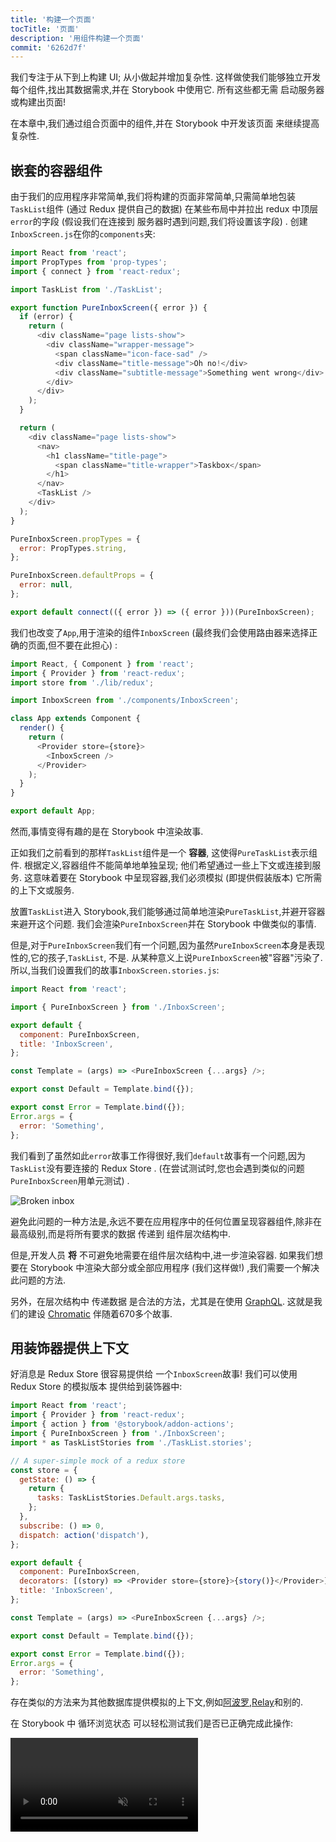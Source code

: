 ```yaml
---
title: '构建一个页面'
tocTitle: '页面'
description: '用组件构建一个页面'
commit: '6262d7f'
---
```


我们专注于从下到上构建 UI; 从小做起并增加复杂性. 这样做使我们能够独立开发每个组件,找出其数据需求,并在 Storybook 中使用它. 所有这些都无需 启动服务器或构建出页面!

在本章中,我们通过组合页面中的组件,并在 Storybook 中开发该页面 来继续提高复杂性.

## 嵌套的容器组件

由于我们的应用程序非常简单,我们将构建的页面非常简单,只需简单地包装`TaskList`组件 (通过 Redux 提供自己的数据) 在某些布局中并拉出 redux 中顶层`error`的字段 (假设我们在连接到 服务器时遇到问题,我们将设置该字段) . 创建`InboxScreen.js`在你的`components`夹:

```js:title=src/components/InboxScreen.js
import React from 'react';
import PropTypes from 'prop-types';
import { connect } from 'react-redux';

import TaskList from './TaskList';

export function PureInboxScreen({ error }) {
  if (error) {
    return (
      <div className="page lists-show">
        <div className="wrapper-message">
          <span className="icon-face-sad" />
          <div className="title-message">Oh no!</div>
          <div className="subtitle-message">Something went wrong</div>
        </div>
      </div>
    );
  }

  return (
    <div className="page lists-show">
      <nav>
        <h1 className="title-page">
          <span className="title-wrapper">Taskbox</span>
        </h1>
      </nav>
      <TaskList />
    </div>
  );
}

PureInboxScreen.propTypes = {
  error: PropTypes.string,
};

PureInboxScreen.defaultProps = {
  error: null,
};

export default connect(({ error }) => ({ error }))(PureInboxScreen);
```

我们也改变了`App`,用于渲染的组件`InboxScreen` (最终我们会使用路由器来选择正确的页面,但不要在此担心) :

```js:title=src/App.js
import React, { Component } from 'react';
import { Provider } from 'react-redux';
import store from './lib/redux';

import InboxScreen from './components/InboxScreen';

class App extends Component {
  render() {
    return (
      <Provider store={store}>
        <InboxScreen />
      </Provider>
    );
  }
}

export default App;
```

然而,事情变得有趣的是在 Storybook 中渲染故事.

正如我们之前看到的那样`TaskList`组件是一个 **容器**, 这使得`PureTaskList`表示组件. 根据定义,容器组件不能简单地单独呈现; 他们希望通过一些上下文或连接到服务. 这意味着要在 Storybook 中呈现容器,我们必须模拟 (即提供假装版本) 它所需的上下文或服务.

放置`TaskList`进入 Storybook,我们能够通过简单地渲染`PureTaskList`,并避开容器来避开这个问题. 我们会渲染`PureInboxScreen`并在 Storybook 中做类似的事情.

但是,对于`PureInboxScreen`我们有一个问题,因为虽然`PureInboxScreen`本身是表现性的,它的孩子,`TaskList`, 不是. 从某种意义上说`PureInboxScreen`被"容器"污染了. 所以,当我们设置我们的故事`InboxScreen.stories.js`:

```js:title=src/components/InboxScreen.stories.js
import React from 'react';

import { PureInboxScreen } from './InboxScreen';

export default {
  component: PureInboxScreen,
  title: 'InboxScreen',
};

const Template = (args) => <PureInboxScreen {...args} />;

export const Default = Template.bind({});

export const Error = Template.bind({});
Error.args = {
  error: 'Something',
};
```

我们看到了虽然如此`error`故事工作得很好,我们`default`故事有一个问题,因为`TaskList`没有要连接的 Redux Store . (在尝试测试时,您也会遇到类似的问题`PureInboxScreen`用单元测试) .

![Broken inbox](/intro-to-storybook/broken-inboxscreen.png)

避免此问题的一种方法是,永远不要在应用程序中的任何位置呈现容器组件,除非在最高级别,而是将所有要求的数据 传递到 组件层次结构中.

但是,开发人员 **将** 不可避免地需要在组件层次结构中,进一步渲染容器. 如果我们想要在 Storybook 中渲染大部分或全部应用程序 (我们这样做!) ,我们需要一个解决此问题的方法.

<div class="aside">
另外，在层次结构中 传递数据 是合法的方法，尤其是在使用 <a href="http://graphql.org/">GraphQL</a>. 这就是我们的建设 <a href="https://www.chromatic.com/?utm_source=storybook_website&utm_medium=link&utm_campaign=storybook">Chromatic</a> 伴随着670多个故事.
</div>

## 用装饰器提供上下文

好消息是 Redux Store 很容易提供给 一个`InboxScreen`故事! 我们可以使用 Redux Store 的模拟版本 提供给到装饰器中:

```js:title=src/components/InboxScreen.stories.js
import React from 'react';
import { Provider } from 'react-redux';
import { action } from '@storybook/addon-actions';
import { PureInboxScreen } from './InboxScreen';
import * as TaskListStories from './TaskList.stories';

// A super-simple mock of a redux store
const store = {
  getState: () => {
    return {
      tasks: TaskListStories.Default.args.tasks,
    };
  },
  subscribe: () => 0,
  dispatch: action('dispatch'),
};

export default {
  component: PureInboxScreen,
  decorators: [(story) => <Provider store={store}>{story()}</Provider>],
  title: 'InboxScreen',
};

const Template = (args) => <PureInboxScreen {...args} />;

export const Default = Template.bind({});

export const Error = Template.bind({});
Error.args = {
  error: 'Something',
};
```

存在类似的方法来为其他数据库提供模拟的上下文,例如[阿波罗](https://www.npmjs.com/package/apollo-storybook-decorator),[Relay](https://github.com/orta/react-storybooks-relay-container)和别的.

在 Storybook 中 循环浏览状态 可以轻松测试我们是否已正确完成此操作:

<video autoPlay muted playsInline loop >

  <source
    src="/intro-to-storybook/finished-inboxscreen-states-6-0.mp4"
    type="video/mp4"
  />
</video>

## 组件驱动开发

我们从底部开始`Task`,然后进展到`TaskList`,现在我们在这里使用全屏 UI. 我们的`InboxScreen`容纳嵌套的容器组件,并包括随附的故事.

<video autoPlay muted playsInline loop style="width:480px; height:auto; margin: 0 auto;">
  <source
    src="/intro-to-storybook/component-driven-development-optimized.mp4"
    type="video/mp4"
  />
</video>

[**组件驱动开发**](https://www.componentdriven.org/)允许您在向上移动组件层次结构时,逐渐扩展复杂性. 其中的好处包括 更集中的开发过程 以及 所有可能的 UI 排列 的覆盖范围. 简而言之,CDD 可帮助您构建 更高质量和更复杂 的用户界面.

我们还没有完成 - 在构建 UI 时,工作不会结束. 我们还需要确保它随着时间的推移保持持久.
